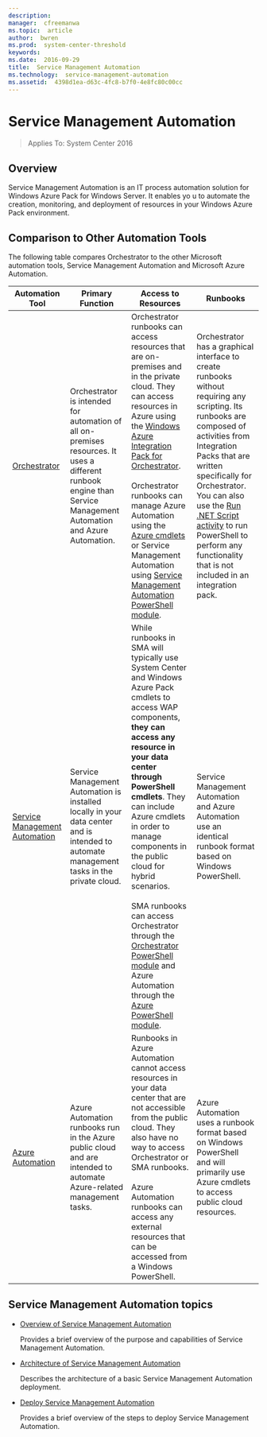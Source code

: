 ```yaml
---
description:  
manager:  cfreemanwa
ms.topic:  article
author:  bwren
ms.prod:  system-center-threshold
keywords:  
ms.date:  2016-09-29
title:  Service Management Automation
ms.technology:  service-management-automation
ms.assetid:  4398d1ea-d63c-4fc8-b7f0-4e8fc80c00cc
---
```


# Service Management Automation

>Applies To: System Center 2016


## Overview
Service Management Automation is an IT process automation solution for Windows Azure Pack for Windows Server. It enables yo u to automate the creation, monitoring, and deployment of resources in your Windows Azure Pack environment.

## Comparison to Other Automation Tools
The following table compares Orchestrator to the other Microsoft automation tools, Service Management Automation and Microsoft Azure Automation.

|Automation Tool|Primary Function|Access to Resources|Runbooks|
|-------------------|--------------------|-----------------------|------------|
|[Orchestrator](http://aka.ms/runbookauthor/orchestrator)|Orchestrator is intended for automation of all on-premises resources. It uses a different runbook engine than Service Management Automation and Azure Automation.|Orchestrator runbooks can access resources that are on-premises and in the private cloud. They can access resources in Azure using the [Windows Azure Integration Pack for Orchestrator](http://aka.ms/runbookauthor/azureip).<br /><br />Orchestrator runbooks can manage Azure Automation using the [Azure cmdlets](http://aka.ms/runbookauthor/azurecmdlets) or Service Management Automation using [Service Management Automation PowerShell module](http://aka.ms/runbookauthor/smacmdlets).|Orchestrator has a graphical interface to create runbooks without requiring any scripting. Its runbooks are composed of activities from Integration Packs that are written specifically for Orchestrator. You can also use the [Run .NET Script activity](http://aka.ms/runbookauthor/activity/runnetscript) to run PowerShell to perform any functionality that is not included in an integration pack.|
|[Service Management Automation](http://aka.ms/runbookauthor/sma)|Service Management Automation is installed locally in your data center and is intended to automate management tasks in the private cloud.|While runbooks in SMA will typically use System Center and Windows Azure Pack cmdlets to access WAP components, **they can access any resource in your data center through PowerShell cmdlets**. They can include Azure cmdlets in order to manage components in the public cloud for hybrid scenarios.<br /><br />SMA runbooks can access Orchestrator through the [Orchestrator PowerShell module](http://aka.ms/runbookauthor/orchestratormodule) and Azure Automation through the [Azure PowerShell module](http://aka.ms/runbookauthor/azurecmdlets).|Service Management Automation and Azure Automation use an identical runbook format based on Windows PowerShell.|
|[Azure Automation](http://aka.ms/runbookauthor/azure)|Azure Automation runbooks run in the Azure public cloud and are intended to automate Azure-related management tasks.|Runbooks in Azure Automation cannot access resources in your data center that are not accessible from the public cloud. They also have no way to access Orchestrator or SMA runbooks.<br /><br />Azure Automation runbooks can access any external resources that can be accessed from a Windows PowerShell.|Azure Automation uses a runbook format based on Windows PowerShell and will primarily use Azure cmdlets to access public cloud resources.|

## Service Management Automation topics

-   [Overview of Service Management Automation](get-started/Overview-of-Service-Management-Automation.md)

    Provides a brief overview of the purpose and capabilities of Service Management Automation.

-   [Architecture of Service Management Automation](get-started/Architecture-of-Service-Management-Automation.md)

    Describes the architecture of a basic Service Management Automation deployment.

-   [Deploy Service Management Automation](Deploy/Deploy-Service-Management-Automation.md)

    Provides a brief overview of the steps to deploy Service Management Automation.
